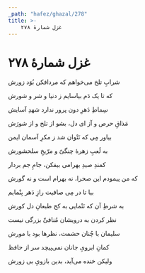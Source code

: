 ```yaml
---
_path: "hafez/ghazal/278"
title: >-
    غزل شمارهٔ ۲۷۸
---
```

# غزل شمارهٔ ۲۷۸

<div class="b" id="bn1"><div class="m1"><p>شرابِ تلخ می‌خواهم که مردافکن بُوَد زورش</p></div>
<div class="m2"><p>که تا یک دَم بیاسایم ز دنیا و شر و شورش</p></div></div>
<div class="b" id="bn2"><div class="m1"><p>سِماطِ دَهرِ دون پرور ندارد شهدِ آسایش</p></div>
<div class="m2"><p>مَذاقِ حرص و آز ای دل، بشو از تلخ و از شورَش</p></div></div>
<div class="b" id="bn3"><div class="m1"><p>بیاور مِی که نَتْوان شد ز مکرِ آسمان ایمن</p></div>
<div class="m2"><p>به لَعبِ زهرهٔ چنگیّ و مرّیخِ سلحشورش</p></div></div>
<div class="b" id="bn4"><div class="m1"><p>کمندِ صیدِ بهرامی بیفکن، جامِ جم بردار</p></div>
<div class="m2"><p>که من پیمودم این صحرا، نه بهرام است و نه گورش</p></div></div>
<div class="b" id="bn5"><div class="m1"><p>بیا تا در مِی صافیت رازِ دَهر بِنْمایم</p></div>
<div class="m2"><p>به شرطِ آن که نَنْمایی به کج طبعانِ دل کورش</p></div></div>
<div class="b" id="bn6"><div class="m1"><p>نظر کردن به درویشان مُنافیِّ بزرگی نیست</p></div>
<div class="m2"><p>سلیمان با چُنان حشمت، نظرها بود با مورش</p></div></div>
<div class="b" id="bn7"><div class="m1"><p>کمانِ ابرویِ جانان نمی‌پیچد سر از حافظ</p></div>
<div class="m2"><p>ولیکن خنده می‌آید، بدین بازویِ بی زورش</p></div></div>
